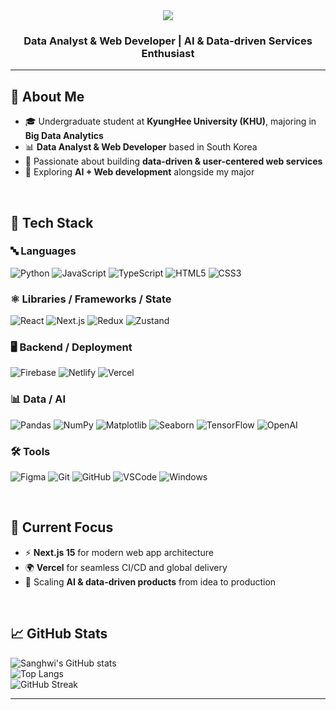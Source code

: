 <div align="center">

  <!--Header-->
  <img src="https://capsule-render.vercel.app/api?type=waving&color=gradient&height=280&section=header&text=Hi%20there,%20I'm%20Sanghwi!👋&fontSize=30" />

  <h3>Data Analyst & Web Developer | AI & Data-driven Services Enthusiast</h3>

</div>

---

## 👀 About Me
- 🎓 Undergraduate student at **KyungHee University (KHU)**, majoring in **Big Data Analytics**  
- 📊 **Data Analyst & Web Developer** based in South Korea  
- 🚀 Passionate about building **data-driven & user-centered web services**  
- 🤖 Exploring **AI + Web development** alongside my major  

<br/>

## 🧱 Tech Stack

### 🔤 Languages  
![Python](https://img.shields.io/badge/Python-3776AB?style=flat-square&logo=Python&logoColor=white)
![JavaScript](https://img.shields.io/badge/JavaScript-F7DF1E?style=flat-square&logo=JavaScript&logoColor=black)
![TypeScript](https://img.shields.io/badge/TypeScript-3178C6?style=flat-square&logo=TypeScript&logoColor=white)
![HTML5](https://img.shields.io/badge/HTML5-E34F26?style=flat-square&logo=HTML5&logoColor=white)
![CSS3](https://img.shields.io/badge/CSS3-1572B6?style=flat-square&logo=CSS3&logoColor=white)

### ⚛️ Libraries / Frameworks / State  
![React](https://img.shields.io/badge/React-61DAFB?style=flat-square&logo=React&logoColor=black)
![Next.js](https://img.shields.io/badge/Next.js-000000?style=flat-square&logo=next.js&logoColor=white)
![Redux](https://img.shields.io/badge/Redux-764ABC?style=flat-square&logo=redux&logoColor=white)
![Zustand](https://img.shields.io/badge/Zustand-000000?style=flat-square&logoColor=white)

### 🖥️ Backend / Deployment  
![Firebase](https://img.shields.io/badge/Firebase%20(Firestore)-FFCA28?style=flat-square&logo=Firebase&logoColor=black)
![Netlify](https://img.shields.io/badge/Netlify-00C7B7?style=flat-square&logo=Netlify&logoColor=white)
![Vercel](https://img.shields.io/badge/Vercel-000000?style=flat-square&logo=vercel&logoColor=white)

### 📊 Data / AI  
![Pandas](https://img.shields.io/badge/Pandas-150458?style=flat-square&logo=pandas&logoColor=white)
![NumPy](https://img.shields.io/badge/NumPy-013243?style=flat-square&logo=numpy&logoColor=white)
![Matplotlib](https://img.shields.io/badge/Matplotlib-11557C?style=flat-square&logo=Matplotlib&logoColor=white)
![Seaborn](https://img.shields.io/badge/Seaborn-2E8B57?style=flat-square)
![TensorFlow](https://img.shields.io/badge/TensorFlow-FF6F00?style=flat-square&logo=tensorflow&logoColor=white)
![OpenAI](https://img.shields.io/badge/OpenAI-412991?style=flat-square&logo=openai&logoColor=white)

### 🛠️ Tools  
![Figma](https://img.shields.io/badge/Figma-F24E1E?style=flat-square&logo=figma&logoColor=white)
![Git](https://img.shields.io/badge/Git-F05032?style=flat-square&logo=git&logoColor=white)
![GitHub](https://img.shields.io/badge/GitHub-181717?style=flat-square&logo=github&logoColor=white)
![VSCode](https://img.shields.io/badge/VSCode-007ACC?style=flat-square&logo=visual-studio-code&logoColor=white)
![Windows](https://img.shields.io/badge/Windows-0078D6?style=flat-square&logo=Windows&logoColor=white)

<br/>

## 🚩 Current Focus
- ⚡ **Next.js 15** for modern web app architecture  
- 🌍 **Vercel** for seamless CI/CD and global delivery  
- 🤝 Scaling **AI & data-driven products** from idea to production  

<br/>

## 📈 GitHub Stats
![Sanghwi's GitHub stats](https://github-readme-stats.vercel.app/api?username=Sangmwi&show_icons=true&theme=tokyonight)  
![Top Langs](https://github-readme-stats.vercel.app/api/top-langs/?username=Sangmwi&layout=compact&theme=tokyonight)  
![GitHub Streak](https://github-readme-streak-stats.herokuapp.com/?user=Sangmwi&theme=tokyonight)  

---
